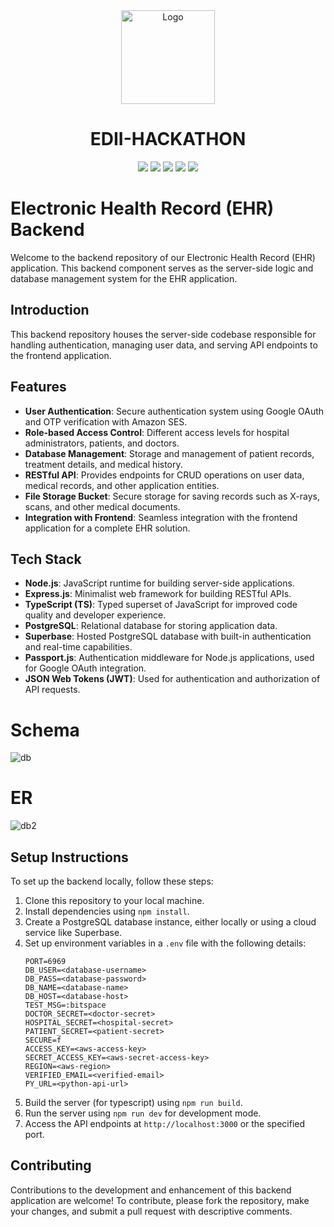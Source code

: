 <div align=center>
  <img src="https://github.com/bitspaceorg/.github/assets/119417646/577c8581-499e-4cbb-a2f8-e78c643204bc" width="150" alt="Logo"/>
   <h1> EDII-HACKATHON</h1>
  <img src="https://img.shields.io/badge/Next-black?style=for-the-badge&logo=next.js&logoColor=white">
<img src="https://img.shields.io/badge/:bitspace-%23121011?style=for-the-badge&logoColor=%23ffffff&color=%23000000">
<img src="https://img.shields.io/badge/edii-%23121011?style=for-the-badge&color=black">
<img src="https://img.shields.io/badge/iiitdm-%23121011?style=for-the-badge&logoColor=%23ffffff&color=%23000000">
<img src="https://img.shields.io/badge/github-%23121011.svg?style=for-the-badge&logo=github&color=black">
</div>

# Electronic Health Record (EHR) Backend

Welcome to the backend repository of our Electronic Health Record (EHR) application. This backend component serves as the server-side logic and database management system for the EHR application.

## Introduction

This backend repository houses the server-side codebase responsible for handling authentication, managing user data, and serving API endpoints to the frontend application.

## Features

- **User Authentication**: Secure authentication system using Google OAuth and OTP verification with Amazon SES.
- **Role-based Access Control**: Different access levels for hospital administrators, patients, and doctors.
- **Database Management**: Storage and management of patient records, treatment details, and medical history.
- **RESTful API**: Provides endpoints for CRUD operations on user data, medical records, and other application entities.
- **File Storage Bucket**: Secure storage for saving records such as X-rays, scans, and other medical documents.
- **Integration with Frontend**: Seamless integration with the frontend application for a complete EHR solution.

## Tech Stack

- **Node.js**: JavaScript runtime for building server-side applications.
- **Express.js**: Minimalist web framework for building RESTful APIs.
- **TypeScript (TS)**: Typed superset of JavaScript for improved code quality and developer experience.
- **PostgreSQL**: Relational database for storing application data.
- **Superbase**: Hosted PostgreSQL database with built-in authentication and real-time capabilities.
- **Passport.js**: Authentication middleware for Node.js applications, used for Google OAuth integration.
- **JSON Web Tokens (JWT)**: Used for authentication and authorization of API requests.

# Schema

![db](https://cdn.discordapp.com/attachments/1217865124820287508/1218838751061606420/image.png?ex=66091f0b&is=65f6aa0b&hm=feb9afc9cc60f48c3fef1eb89521a14ec2da99aa10b31c5b8d6619f19d897bd2&)

# ER

![db2](https://cdn.discordapp.com/attachments/1217865124820287508/1218843894754840657/image.png?ex=660923d5&is=65f6aed5&hm=c6c54eebecb3a47bcbd0efc330b4ada12019e3dada15be92fdaa60941afdf7da&)

## Setup Instructions

To set up the backend locally, follow these steps:

1. Clone this repository to your local machine.
2. Install dependencies using `npm install`.
3. Create a PostgreSQL database instance, either locally or using a cloud service like Superbase.
4. Set up environment variables in a `.env` file with the following details:
   ```plaintext
   PORT=6969
   DB_USER=<database-username>
   DB_PASS=<database-password>
   DB_NAME=<database-name>
   DB_HOST=<database-host>
   TEST_MSG=:bitspace
   DOCTOR_SECRET=<doctor-secret>
   HOSPITAL_SECRET=<hospital-secret>
   PATIENT_SECRET=<patient-secret>
   SECURE=f
   ACCESS_KEY=<aws-access-key>
   SECRET_ACCESS_KEY=<aws-secret-access-key>
   REGION=<aws-region>
   VERIFIED_EMAIL=<verified-email>
   PY_URL=<python-api-url>
   ```
5. Build the server (for typescript) using `npm run build`.
6. Run the server using `npm run dev` for development mode.
7. Access the API endpoints at `http://localhost:3000` or the specified port.

## Contributing

Contributions to the development and enhancement of this backend application are welcome! To contribute, please fork the repository, make your changes, and submit a pull request with descriptive comments.
